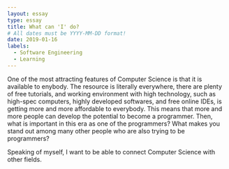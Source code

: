 ```yaml
---
layout: essay
type: essay
title: What can 'I' do?
# All dates must be YYYY-MM-DD format!
date: 2019-01-16
labels:
  - Software Engineering
  - Learning
---
```


One of the most attracting features of Computer Science is that it is available to enybody. The resource is literally everywhere, there are plenty of free tutorials, and working environment with high technology, such as high-spec computers, highly developed softwares, and free online IDEs, is getting more and more affordable to everybody. This means that more and more people can develop the potential to become a programmer. Then, what is important in this era as one of the programmers? What makes you stand out among many other people who are also trying to be programmers?

Speaking of myself, I want to be able to connect Computer Science with other fields. 









